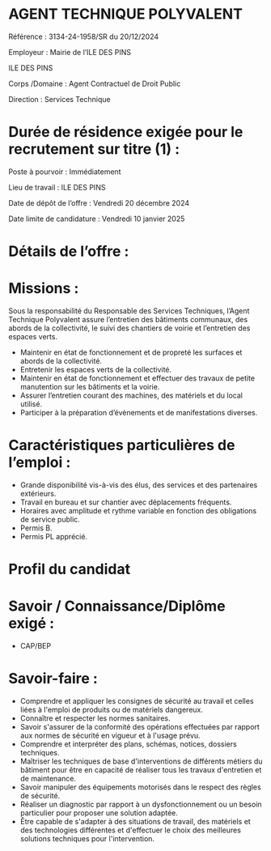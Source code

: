 # AGENT TECHNIQUE POLYVALENT

Référence : 3134-24-1958/SR du 20/12/2024

Employeur : Mairie de l’ILE DES PINS

ILE DES PINS

Corps /Domaine : Agent Contractuel de Droit Public

Direction : Services Technique

# Durée de résidence exigée pour le recrutement sur titre (1) :

Poste à pourvoir : Immédiatement

Lieu de travail : ILE DES PINS

Date de dépôt de l’offre : Vendredi 20 décembre 2024

Date limite de candidature : Vendredi 10 janvier 2025

# Détails de l’offre :

# Missions :

Sous la responsabilité du Responsable des Services Techniques, l’Agent Technique Polyvalent assure l’entretien des bâtiments communaux, des abords de la collectivité, le suivi des chantiers de voirie et l’entretien des espaces verts.

- Maintenir en état de fonctionnement et de propreté les surfaces et abords de la collectivité.
- Entretenir les espaces verts de la collectivité.
- Maintenir en état de fonctionnement et effectuer des travaux de petite manutention sur les bâtiments et la voirie.
- Assurer l’entretien courant des machines, des matériels et du local utilisé.
- Participer à la préparation d’évènements et de manifestations diverses.

# Caractéristiques particulières de l’emploi :

- Grande disponibilité vis-à-vis des élus, des services et des partenaires extérieurs.
- Travail en bureau et sur chantier avec déplacements fréquents.
- Horaires avec amplitude et rythme variable en fonction des obligations de service public.
- Permis B.
- Permis PL apprécié.

# Profil du candidat

# Savoir / Connaissance/Diplôme exigé :

- CAP/BEP

# Savoir-faire :

- Comprendre et appliquer les consignes de sécurité au travail et celles liées à l'emploi de produits ou de matériels dangereux.
- Connaître et respecter les normes sanitaires.
- Savoir s'assurer de la conformité des opérations effectuées par rapport aux normes de sécurité en vigueur et à l'usage prévu.
- Comprendre et interpréter des plans, schémas, notices, dossiers techniques.
- Maîtriser les techniques de base d'interventions de différents métiers du bâtiment pour être en capacité de réaliser tous les travaux d'entretien et de maintenance.
- Savoir manipuler des équipements motorisés dans le respect des règles de sécurité.
- Réaliser un diagnostic par rapport à un dysfonctionnement ou un besoin particulier pour proposer une solution adaptée.
- Être capable de s'adapter à des situations de travail, des matériels et des technologies différentes et d'effectuer le choix des meilleures solutions techniques pour l'intervention.